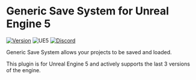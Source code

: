 # Generic Save System for Unreal Engine 5

[![Version](https://img.shields.io/github/v/release/luochuanyuewu/SaveExtension?label=version)](https://github.com/luochuanyuewu/SaveExtension/releases)
![UE5](https://img.shields.io/badge/UE5-5.0%2B-orange)
[![Discord](https://img.shields.io/discord/430284634639695873?label=discord)](https://discord.gg/kYW4A8WW32)

Generic Save System allows your projects to be saved and loaded.

This plugin is for Unreal Engine 5 and actively supports the last 3 versions of the engine.
